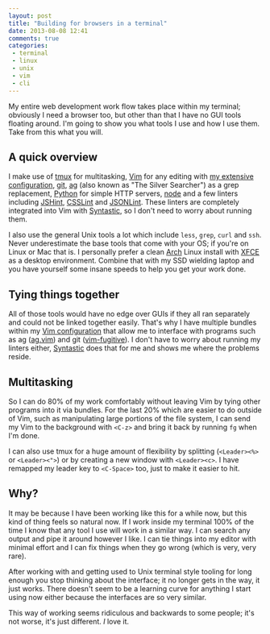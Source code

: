 ```yaml
---
layout: post
title: "Building for browsers in a terminal"
date: 2013-08-08 12:41
comments: true
categories:
 - terminal
 - linux
 - unix
 - vim
 - cli
---
```


My entire web development work flow takes place within my terminal; obviously I need a browser too, but other than that I have no GUI tools floating around. I'm going to show you what tools I use and how I use them. Take from this what you will.

<!-- more -->

## A quick overview

I make use of [tmux][] for multitasking, [Vim][] for any editing with [my extensive configuration][vim-config], [git][], [ag][] (also known as "The Silver Searcher") as a grep replacement, [Python][] for simple HTTP servers, [node][] and a few linters including [JSHint][], [CSSLint][] and [JSONLint][]. These linters are completely integrated into Vim with [Syntastic][], so I don't need to worry about running them.

I also use the general Unix tools a lot which include `less`, `grep`, `curl` and `ssh`. Never underestimate the base tools that come with your OS; if you're on Linux or Mac that is. I personally prefer a clean [Arch][] Linux install with [XFCE][] as a desktop environment. Combine that with my SSD wielding laptop and you have yourself some insane speeds to help you get your work done.

## Tying things together

All of those tools would have no edge over GUIs if they all ran separately and could not be linked together easily. That's why I have multiple bundles within my [Vim configuration][vim-config] that allow me to interface with programs such as ag ([ag.vim][]) and git ([vim-fugitive][]). I don't have to worry about running my linters either, [Syntastic][] does that for me and shows me where the problems reside.

## Multitasking

So I can do 80% of my work comfortably without leaving Vim by tying other programs into it via bundles. For the last 20% which are easier to do outside of Vim, such as manipulating large portions of the file system, I can send my Vim to the background with `<C-z>` and bring it back by running `fg` when I'm done.

I can also use tmux for a huge amount of flexibility by splitting (`<Leader><%>` or `<Leader><">`) or by creating a new window with `<Leader><c>`. I have remapped my leader key to `<C-Space>` too, just to make it easier to hit.

## Why?

It may be because I have been working like this for a while now, but this kind of thing feels so natural now. If I work inside my terminal 100% of the time I know that any tool I use will work in a similar way. I can search any output and pipe it around however I like. I can tie things into my editor with minimal effort and I can fix things when they go wrong (which is very, very rare).

After working with and getting used to Unix terminal style tooling for long enough you stop thinking about the interface; it no longer gets in the way, it just works. There doesn't seem to be a learning curve for anything I start using now either because the interfaces are so very similar.

This way of working seems ridiculous and backwards to some people; it's not worse, it's just different. *I* love it.

[tmux]: http://tmux.sourceforge.net/
[Vim]: http://www.vim.org/
[vim-config]: https://github.com/Wolfy87/vim-config
[git]: http://git-scm.com/
[ag]: https://github.com/ggreer/the_silver_searcher
[Python]: http://docs.python.org/3.0/library/http.server.html
[node]: http://nodejs.org/
[JSHint]: http://www.jshint.com/
[CSSLint]: https://github.com/stubbornella/csslint
[JSONLint]: https://github.com/zaach/jsonlint
[Syntastic]: https://github.com/scrooloose/syntastic
[Arch]: https://www.archlinux.org/
[XFCE]: http://www.xfce.org/
[ag.vim]: https://github.com/rking/ag.vim
[vim-fugitive]: https://github.com/tpope/vim-fugitive
